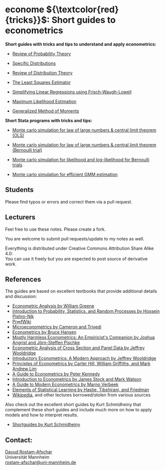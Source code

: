 # econome ${\textcolor{red}{tricks}}$: Short guides to econometrics

**Short guides with tricks and tips to understand and apply econometrics:**

- [Review of Probability Theory](https://github.com/listoflistoflist/econometricks/blob/main/trick%201/trick01.pdf)

- [Specific Distributions](https://github.com/listoflistoflist/econometricks/blob/main/trick%202/trick02.pdf)

- [Review of Distribution Theory](https://github.com/listoflistoflist/econometricks/blob/main/trick%203/trick03.pdf)

- [The Least Squares Estimator](https://github.com/listoflistoflist/econometricks/blob/main/trick%204/trick04.pdf)

- [Simplifying Linear Regressions using Frisch-Waugh-Lowell](https://github.com/listoflistoflist/econometricks/blob/main/trick%205/trick05.pdf)

- [Maximum Likelihood Estimation](https://github.com/listoflistoflist/econometricks/blob/main/trick%206/trick06.pdf)

- [Generalized Method of Moments](https://github.com/listoflistoflist/econometricks/blob/main/trick%207/trick07.pdf)

**Short Stata programs with tricks and tips:**

- [Monte carlo simulation for law of large numbers & central limit theorem (OLS)](https://github.com/listoflistoflist/econometricks/blob/main/trick%204/code/mc_sampling_distribution_OLS_slope.do)

- [Monte carlo simulation for law of large numbers & central limit theorem (Bernoulli trial)](https://github.com/listoflistoflist/econometricks/blob/main/trick%206/code/mc_sampling_distribution_bernoulli.do)

- [Monte carlo simulation for likelihood and log-likelihood for Bernoulli trials](https://github.com/listoflistoflist/econometricks/blob/main/trick%206/code/mc_bernoulli_likelihood.do)

- [Monte carlo simulation for efficient GMM estimation](https://github.com/listoflistoflist/econometricks/blob/main/trick%207/code/gmm.do)

## Students
Please find typos or errors and correct them via a pull request.

## Lecturers
Feel free to use these notes. Please create a fork.

You are welcome to submit pull requests/update to my notes as well.

Everything is distributed under Creative Commons Attribution Share Alike 4.0:<br /> 
You can use it freely but you are expected to post source of derivative work.

## References
The guides are based on excellent textbooks that provide additional details and discussion:
- [Econometric Analysis by William Greene](https://www.amazon.com/Econometric-Analysis-8th-William-Greene/dp/0134461363)
- [Introduction to Probability, Statistics, and Random Processes by Hossein Pishro-Nik](https://www.probabilitycourse.com/)
- [Pr∞fWiki](https://proofwiki.org/)
- [Microeconometrics by Cameron and Trivedi](https://www.amazon.com/Microeconometrics-Methods-Applications-Colin-Cameron/dp/0521848059)
- [Econometrics by Bruce Hansen](https://www.ssc.wisc.edu/~bhansen/econometrics/)
- [Mostly Harmless Econometrics: An Empiricist's Companion by Joshua Angrist and Jörn-Steffen Pischke](https://www.amazon.de/-/en/Joshua-D-Angrist/dp/0691120358)
- [Econometric Analysis of Cross Section and Panel Data by Jeffrey Wooldridge](https://www.amazon.de/-/en/Jeffrey-M-Wooldridge/dp/0262232588)
- [Introductory Econometrics: A Modern Approach by Jeffrey Wooldridge](https://www.amazon.de/-/en/Jeffrey-Michigan-State-University-Wooldridge/dp/1111531048)
- [Principles of Econometrics by Carter Hill, William Griffiths, and Mark Andrew Lim](https://www.amazon.de/Principles-Econometrics-R-Carter-Hill/dp/0471723606)
- [A Guide to Econometrics by Peter Kennedy](https://www.amazon.de/-/en/Peter-Kennedy/dp/1405182571)
- [Introduction to Econometrics by James Stock and Mark Watson](https://www.amazon.de/-/en/James-H-Stock/dp/1292264454)
- [A Guide to Modern Econometrics by Marno Verbeek](https://www.amazon.de/-/en/Marno-Verbeek/dp/1119951674)
- [Elements of Statistical Learning by Hastie, Tibshirani, and Friedman](https://statweb.stanford.edu/~tibs/ElemStatLearn/)
- [Wikipedia](https://en.wikipedia.org/wiki/Law_of_total_variance), and other lectures borrowed/stolen from various sources

Also check out the excellent short guides by Kurt Schmidheiny that complement these short guides and include much more on how to apply models and how to interpret results.
- [Shortguides by Kurt Schmidheiny](https://www.schmidheiny.name/teaching/shortguides.htm)

## Contact:
[Davud Rostam-Afschar](https://rostam-afschar.de)<br />
Universität Mannheim<br />
rostam-afschar@uni-mannheim.de
